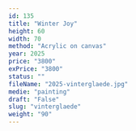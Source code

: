 ```yaml
---
id: 135
title: "Winter Joy"
height: 60
width: 70
method: "Acrylic on canvas"
year: 2025
price: "3800"
exPrice: "3800"
status: ""
fileName: "2025-vinterglaede.jpg"
medie: "painting"
draft: "False"
slug: "vinterglaede"
weight: "90"
---
```

